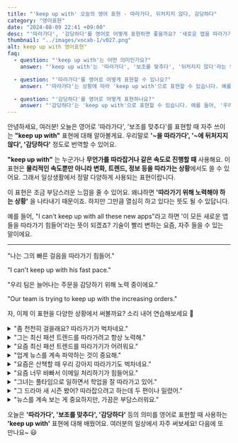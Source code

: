 ```yaml
---
title: "'keep up with' 오늘의 영어 표현 - 따라가다, 뒤처지지 않다, 감당하다"
category: "영어표현"
date: "2024-08-09 22:41 +09:00"
desc: "'따라가다', '감당하다'를 영어로 어떻게 표현하면 좋을까요? '새로운 앱을 따라가기 힘들어요', '늘어나는 주문을 감당하기 어려워요' 등을 영어로 표현하는 법을 배워봅시다. 다양한 예문을 통해서 연습하고 본인의 표현으로 만들어 보세요."
thumbnail: "../images/vocab-1/v027.png"
alt: keep up with 영어표현"
faq:
  - question: "'keep up with'는 어떤 의미인가요?"
    answer: "'keep up with'는 '따라가다', '보조를 맞추다', '뒤처지지 않다'라는 의미입니다. 누군가나 무언가를 따라잡거나 같은 속도로 진행할 때 사용합니다. 예를 들어, 'I can't keep up with all these new apps'는 '이 모든 새로운 앱들을 따라가기 힘들어'라는 뜻입니다."

  - question: "'따라가다'를 영어로 어떻게 표현할 수 있나요?"
    answer: "'따라가다'는 상황에 따라 'keep up with'으로 표현할 수 있습니다. 예를 들어, '그의 빠른 걸음을 따라가기 힘들어'는 'I can't keep up with his fast pace'로 말할 수 있습니다."

  - question: "'감당하다'를 영어로 어떻게 표현하나요?"
    answer: "'감당하다'는 'keep up with'으로 표현할 수 있습니다. 예를 들어, '우리 팀은 늘어나는 주문을 감당하기 위해 노력 중이에요'는 'Our team is trying to keep up with the increasing orders'로 말할 수 있습니다."
---
```


안녕하세요, 여러분! 오늘은 영어로 '따라가다', '보조를 맞추다'를 표현할 때 자주 쓰이는 **"keep up with"** 표현에 대해 알아볼게요. 우리말로 **'~을 따라가다', '~에 뒤처지지 않다', '감당하다'** 정도로 번역할 수 있어요.

**"keep up with"** 는 누군가나 **무언가를 따라잡거나 같은 속도로 진행할 때** 사용해요. 이 표현은 **물리적인 속도뿐만 아니라 변화, 트렌드, 정보 등을 따라가는 상황**에서도 쓸 수 있어요. 그래서 일상생활에서 정말 다양하게 사용되는 표현이랍니다.

이 표현은 조금 부담스러운 느낌을 줄 수 있어요. 왜냐하면 **'따라가기 위해 노력해야 하는 상황'** 을 나타내기 때문이죠. 하지만 그만큼 열심히 하고 있다는 뜻도 될 수 있답니다.

예를 들어, "I can't keep up with all these new apps"라고 하면 '이 모든 새로운 앱들을 따라가기 힘들어'라는 뜻이 되겠죠? 기술이 빨리 변하는 요즘, 자주 들을 수 있는 말이에요.

---

"나는 그의 빠른 걸음을 따라가기 힘들어."

"I can't keep up with his fast pace."

"우리 팀은 늘어나는 주문을 감당하기 위해 노력 중이에요."

"Our team is trying to keep up with the increasing orders."

자, 이제 이 표현을 다양한 상황에서 써볼까요? 소리 내어 연습해보세요 🚀

<details>
<summary>"좀 천천히 걸을래요? 따라가기가 벅차네요."</summary>
<span>"Can you slow down a bit? I can't keep up with you."</span>
</details>

<details>
<summary>"그는 최신 패션 트렌드를 따라가려고 항상 노력해."</summary>
<span>"He always tries to keep up with the latest fashion trends."</span>
</details>

<details>
<summary>"요즘 최신 패션 트렌드를 따라가기가 어려워요."</summary>
<span>"I <a href="/blog/vocab-1/have-a-hard-time-ing/">have a hard time</a> keeping up with the latest fashion trends these days."</span>
</details>

<details>
<summary>"업계 뉴스를 계속 파악하는 것이 중요해."</summary>
<span>"It’s important to keep up with industry news."</span>
</details>

<details>
<summary>"요즘은 산책할 때 우리 강아지 따라가기도 벅차네요."</summary>
<span>"I can barely keep up with my dog on our walks now."</span>
</details>

<details>
<summary>"요즘 너무 바빠서 이메일 처리하기가 힘들어요."</summary>
<span>"I've been so busy lately, it's hard to keep up with all my emails."</span>
</details>

<details>
<summary>"그녀는 풀타임으로 일하면서 학업을 잘 따라가고 있어."</summary>
<span>"She’s <a href="/blog/vocab-1/025.do-a-good-job/">doing a great job</a> of keeping up with her studies while working full-time."</span>
</details>

<details>
<summary>"그 드라마 새 시즌 봤어? 따라잡으려고 하는데 두 편이나 밀렸어."</summary>
<span>"Have you seen the new season of that show? I'm trying to keep up with it, but I'm two episodes behind."</span>
</details>

<details>
<summary>"뉴스를 계속 보는 게 중요하지만, 가끔은 부담스러워요."</summary>
<span>"It's important to keep up with the news, but sometimes it's overwhelming."</span>
</details>

오늘은 **'따라가다', '보조를 맞추다', '감당하다'** 등의 의미를 영어로 표현할 때 사용하는 **'keep up with'** 표현에 대해 배웠어요. 여러분의 일상에서 자주 써보세요! 다음에 또 만나요~ 😃
